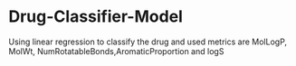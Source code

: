 # Drug-Classifier-Model
Using linear regression to classify the drug and used metrics are MolLogP, MolWt, NumRotatableBonds,AromaticProportion and  logS
